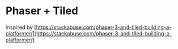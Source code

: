 # Phaser + Tiled

Inspired by [https://stackabuse.com/phaser-3-and-tiled-building-a-platformer/](https://stackabuse.com/phaser-3-and-tiled-building-a-platformer/)

